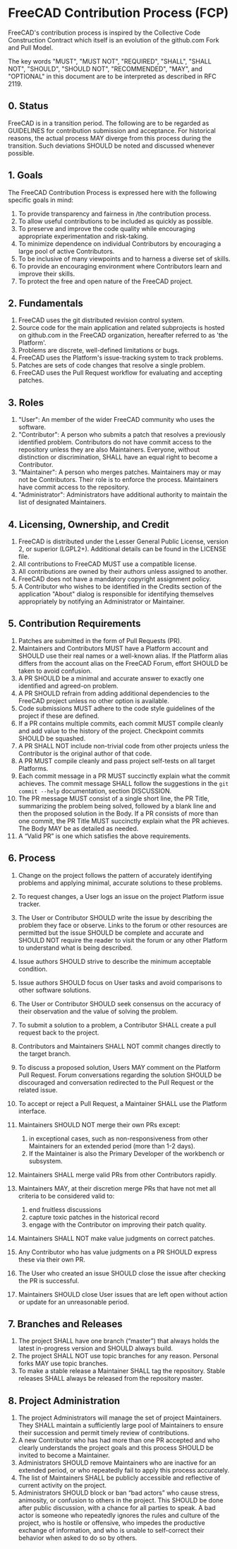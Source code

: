 # FreeCAD Contribution Process (FCP)

FreeCAD's contribution process is inspired by the Collective Code Construction Contract which itself is an evolution of the github.com Fork and Pull Model.

The key words "MUST", "MUST NOT", "REQUIRED", "SHALL", "SHALL NOT", "SHOULD", "SHOULD NOT", "RECOMMENDED",  "MAY", and "OPTIONAL" in this document are to be interpreted as described in RFC 2119.


## 0. Status

FreeCAD is in a transition period. The following are to be regarded as GUIDELINES for contribution submission and acceptance. For historical reasons, the actual process MAY diverge from this process during the transition.  Such deviations SHOULD be noted and discussed whenever possible.

## 1. Goals

The FreeCAD Contribution Process is expressed here with the following specific goals in mind:

1. To provide transparency and fairness in /the contribution process.
2. To allow useful contributions to be included as quickly as possible.
3. To preserve and improve the code quality while encouraging appropriate experimentation and risk-taking.
4. To minimize dependence on individual Contributors by encouraging a large pool of active Contributors.
5. To be inclusive of many viewpoints and to harness a diverse set of skills.
6. To provide an encouraging environment where Contributors learn and improve their skills.
7. To protect the free and open nature of the FreeCAD project.

## 2. Fundamentals

1. FreeCAD uses the git distributed revision control system.
2. Source code for the main application and related subprojects is hosted on github.com in the FreeCAD organization, hereafter referred to as 'the Platform'.
3. Problems are discrete, well-defined limitations or bugs.
4. FreeCAD uses the Platform's issue-tracking system to track problems.
5. Patches are sets of code changes that resolve a single problem.
6. FreeCAD uses the Pull Request workflow for evaluating and accepting patches.

## 3. Roles
1. "User": An member of the wider FreeCAD community who uses the software.
2. "Contributor":  A person who submits a patch that resolves a previously identified problem. Contributors do not have commit access to the repository unless they are also Maintainers. Everyone, without distinction or discrimination, SHALL have an equal right to become a Contributor.
3. "Maintainer": A person who merges patches. Maintainers may or may not be Contributors. Their role is to enforce the process. Maintainers have commit access to the repository.
4. "Administrator": Administrators have additional authority to maintain the list of designated Maintainers.

## 4. Licensing, Ownership, and Credit
1. FreeCAD is distributed under the Lesser General Public License, version 2, or superior (LGPL2+).  Additional details can be found in the LICENSE file.
2. All contributions to FreeCAD MUST use a compatible license.
3. All contributions are owned by their authors unless assigned to another.
4. FreeCAD does not have a mandatory copyright assignment policy.
5. A Contributor who wishes to be identified in the Credits section of the application "About" dialog is responsible for identifying themselves appropriately by notifying an Administrator or Maintainer.

## 5. Contribution Requirements

1. Patches are submitted in the form of Pull Requests (PR).
2. Maintainers and Contributors MUST have a Platform account and SHOULD use their real names or a well-known alias. If the Platform alias differs from the account alias on the FreeCAD Forum, effort SHOULD be taken to avoid confusion.
3. A PR SHOULD be a minimal and accurate answer to exactly one identified and agreed-on problem.
4. A PR SHOULD refrain from adding additional dependencies to the FreeCAD project unless no other option is available.
5. Code submissions MUST adhere to the code style guidelines of the project if these are defined.
6. If a PR contains multiple commits, each commit MUST compile cleanly and add value to the history of the project. Checkpoint commits SHOULD be squashed.
7. A PR SHALL NOT include non-trivial code from other projects unless the Contributor is the original author of that code.
8. A PR MUST compile cleanly and pass project self-tests on all target Platforms.
9. Each commit message in a PR MUST succinctly explain what the commit achieves. The commit message SHALL follow the suggestions in the `git commit --help` documentation, section DISCUSSION.
10. The PR message MUST consist of a single short line, the PR Title, summarizing the problem being solved, followed by a blank line and then the proposed solution in the Body. If a PR consists of more than one commit, the PR Title MUST succinctly explain what the PR achieves. The Body MAY be as detailed as needed.
11. A “Valid PR” is one which satisfies the above requirements.

## 6. Process

1. Change on the project follows the pattern of accurately identifying problems and applying minimal, accurate solutions to these problems.
2. To request changes, a User logs an issue on the project Platform issue tracker.
3. The User or Contributor SHOULD write the issue by describing the problem they face or observe. Links to the forum or other resources are permitted but the issue SHOULD be complete and accurate and SHOULD NOT require the reader to visit the forum or any other Platform to understand what is being described.
4. Issue authors SHOULD strive to describe the minimum acceptable condition.
5. Issue authors SHOULD focus on User tasks and avoid comparisons to other software solutions.
6. The User or Contributor SHOULD seek consensus on the accuracy of their observation and the value of solving the problem.
7. To submit a solution to a problem, a Contributor SHALL create a pull request back to the project.
8. Contributors and Maintainers SHALL NOT commit changes directly to the target branch.
9. To discuss a proposed solution, Users MAY comment on the Platform Pull Request. Forum conversations regarding the solution SHOULD be discouraged and conversation redirected to the Pull Request or the related issue.
10. To accept or reject a Pull Request, a Maintainer SHALL use the Platform interface.
11. Maintainers SHOULD NOT merge their own PRs except:
    1. in exceptional cases, such as non-responsiveness from other Maintainers for an extended period (more than 1-2 days).
    2. If the Maintainer is also the Primary Developer of the workbench or subsystem.

12. Maintainers SHALL merge valid PRs from other Contributors rapidly.
13. Maintainers MAY, at their discretion merge PRs that have not met all criteria to be considered valid to:
    1. end fruitless discussions
    2. capture toxic patches in the historical record
    3. engage with the Contributor on improving their patch quality.
14. Maintainers SHALL NOT make value judgments on correct patches.
15. Any Contributor who has value judgments on a PR SHOULD express these via their own PR.
16. The User who created an issue SHOULD close the issue after checking the PR is successful.
17. Maintainers SHOULD close User issues that are left open without action or update for an unreasonable period.

## 7. Branches and Releases

1. The project SHALL have one branch (“master”) that always holds the latest in-progress version and SHOULD always build.
2. The project SHALL NOT use topic branches for any reason. Personal forks MAY use topic branches.
3. To make a stable release a Maintainer SHALL tag the repository. Stable releases SHALL always be released from the repository master.

## 8. Project Administration

1. The project Administrators will manage the set of project Maintainers.  They SHALL maintain a sufficiently large pool of Maintainers to ensure their succession and permit timely review of contributions.
2. A new Contributor who has had more than one PR accepted and who clearly understands the project goals and this process SHOULD be invited to become a Maintainer.
3. Administrators SHOULD remove Maintainers who are inactive for an extended period, or who repeatedly fail to apply this process accurately.
4. The list of Maintainers SHALL be publicly accessible and reflective of current activity on the project.
5. Administrators SHOULD block or ban “bad actors” who cause stress, animosity, or confusion to others in the project. This SHOULD be done after public discussion, with a chance for all parties to speak. A bad actor is someone who repeatedly ignores the rules and culture of the project, who is hostile or offensive, who impedes the productive exchange of information, and who is unable to self-correct their behavior when asked to do so by others.
